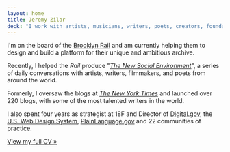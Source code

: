 ```yaml
---
layout: home
title: Jeremy Zilar
deck: "I work with artists, musicians, writers, poets, creators, foundations and mission-driven organizations to improve the their unique rhythms, business operations, and artistic process."
---
```


I'm on the board of the [Brooklyn Rail](https://brooklynrail.org/) and am currently helping them to design and build a platform for their unique and ambitious archive. 

Recently, I helped the _Rail_ produce "_[The New Social Environment](https://brooklynrail.org/events)_", a series of daily conversations with artists, writers, filmmakers, and poets from around the world.

Formerly, I oversaw the blogs at [_The New York Times_](https://www.nytimes.com/) and launched over 220 blogs, with some of the most talented writers in the world.

I also spent four years as strategist at 18F and Director of [Digital.gov](https://digital.gov/), the [U.S. Web Design System](https://designsystem.digital.gov/), [PlainLanguage.gov](https://www.plainlanguage.gov/) and 22 communities of practice.

[View my full CV »](./work/resume)
